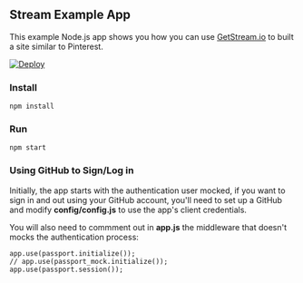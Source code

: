 ## Stream Example App

This example Node.js app shows you how you can use [GetStream.io](https://getstream.io/ "GetStream.io") to built a site similar to Pinterest.

[![Deploy](https://www.herokucdn.com/deploy/button.png)](https://heroku.com/deploy)

### Install
	npm install

### Run
	npm start

### Using GitHub to Sign/Log in
Initially, the app starts with the authentication user mocked, if you want to sign in and out using your GitHub account, you'll need to set up a GitHub and modify **config/config.js** to use the app's client credentials.

You will also need to commment out in **app.js** the middleware that doesn't mocks the authentication process:

	app.use(passport.initialize());
	// app.use(passport_mock.initialize());
	app.use(passport.session());
